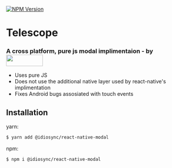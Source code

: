 [![NPM Version][npm-image]][npm-url]

# Telescope

<h3>A cross platform, pure js modal implimentaion - by  <a href="https://www.npmjs.com/~idiosync"><img width="100px" height="31px" valign="middle" src="https://storage.googleapis.com/idiosync-web-images/telescope/idiosync_very_small.png"></a></h3>

- Uses pure JS
- Does not use the additional native layer used by react-native's implimentation
- Fixes Android bugs assosiated with touch events

## Installation

yarn:

```bash
$ yarn add @idiosync/react-native-modal
```

npm:

```bash
$ npm i @idiosync/react-native-modal
```

[npm-image]: https://img.shields.io/npm/v/@idiosync/react-native-modal
[npm-url]: https://www.npmjs.com/package/@idiosync/react-native-modal

